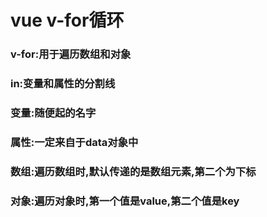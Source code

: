 # vue v-for循环
### 
### v-for:用于遍历数组和对象
### in:变量和属性的分割线
### 变量:随便起的名字
### 属性:一定来自于data对象中
### 数组:遍历数组时,默认传递的是数组元素,第二个为下标
### 对象:遍历对象时,第一个值是value,第二个值是key
### 
### 
### 
### 
